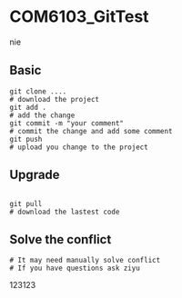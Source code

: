 # COM6103_GitTest
nie

##  Basic

```shell
git clone .... 
# download the project
git add .
# add the change 
git commit -m "your comment"
# commit the change and add some comment
git push 
# upload you change to the project

```

## Upgrade

```shell

git pull
# download the lastest code 

```

## Solve the conflict

```shell
# It may need manually solve conflict
# If you have questions ask ziyu

```

123123

